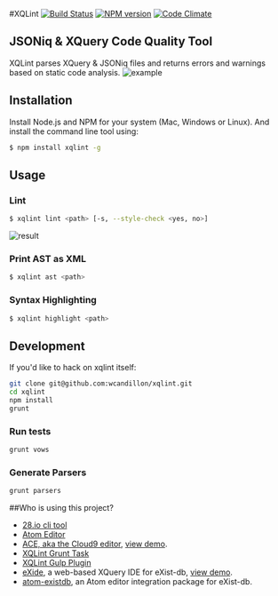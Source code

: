 #XQLint
[![Build Status](http://img.shields.io/travis/wcandillon/xqlint/master.svg?style=flat)](https://travis-ci.org/wcandillon/xqlint) [![NPM version](http://img.shields.io/npm/v/xqlint.svg?style=flat)](http://badge.fury.io/js/xqlint) [![Code Climate](http://img.shields.io/codeclimate/github/wcandillon/xqlint.svg?style=flat)](https://codeclimate.com/github/wcandillon/xqlint)

## JSONiq & XQuery Code Quality Tool

XQLint parses XQuery & JSONiq files and returns errors and warnings based on static code analysis.
![example](http://i.imgur.com/86jU7C1.png)

## Installation

Install Node.js and NPM for your system (Mac, Windows or Linux). And install the command line tool using:

```bash
$ npm install xqlint -g
```
## Usage

### Lint

```bash
$ xqlint lint <path> [-s, --style-check <yes, no>]
```
![result](https://dl.dropboxusercontent.com/u/1487285/Screenshot%202014-04-07%2011.06.31.png)

### Print AST as XML

```bash
$ xqlint ast <path>
```

### Syntax Highlighting

```bash
$ xqlint highlight <path>
```

## Development

If you'd like to hack on xqlint itself:

```bash
git clone git@github.com:wcandillon/xqlint.git
cd xqlint
npm install
grunt
```

### Run tests

```bash
grunt vows
```

### Generate Parsers

```bash
grunt parsers
```

##Who is using this project?
* [28.io cli tool](https://github.com/28msec/28)
* [Atom Editor](https://atom.io/packages/language-jsoniq)
* [ACE, aka the Cloud9 editor](https://github.com/ajaxorg/ace), [view demo](http://try.zorba.io).
* [XQLint Grunt Task](https://github.com/wcandillon/grunt-xqlint)
* [XQLint Gulp Plugin](https://github.com/wcandillon/gulp-xqlint)
* [eXide](https://github.com/wolfgangmm/eXide), a web-based XQuery IDE for eXist-db, [view demo](http://exist-db.org/exist/apps/eXide/).
* [atom-existdb](https://github.com/wolfgangmm/atom-existdb), an Atom editor integration package for eXist-db.
